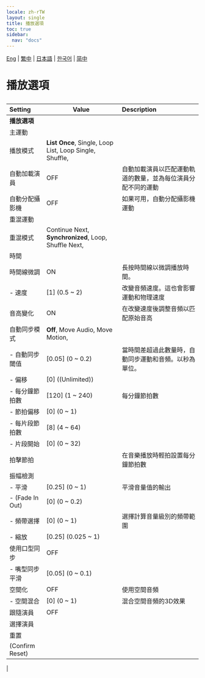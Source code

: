 ```yaml
---
locale: zh-rTW
layout: single
title: 播放選項
toc: true
sidebar:
  nav: "docs"
---
```

[Eng](/dancexr/menu/2025.4/motion/motion_loader.md) | [繁中](/tw/dancexr/menu/2025.4/motion/motion_loader.md) | [日本語](/jp/dancexr/menu/2025.4/motion/motion_loader.md) | [한국어](/kr/dancexr/menu/2025.4/motion/motion_loader.md) | [简中](/zh/dancexr/menu/2025.4/motion/motion_loader.md)
# 播放選項
## 
| Setting | Value | Description |
| :--- | --- | :--- |
|**播放選項** | | 
| 主運動 || 
| 播放模式 |  **List Once**,  Single,  Loop List,  Loop Single,  Shuffle,  |  |
| 自動加載演員 | OFF | 自動加載演員以匹配運動軌道的數量，並為每位演員分配不同的運動
| 自動分配攝影機 | OFF | 如果可用，自動分配攝影機運動
| 重混運動 || 
| 重混模式 |  Continue Next,  **Synchronized**,  Loop,  Shuffle Next,  |  |
| 時間 || 
| 時間線微調 | ON | 長按時間線以微調播放時間。
|- 速度| [1] (0.5 ~ 2) | 改變音頻速度。這也會影響運動和物理速度
| 音高變化 | ON | 在改變速度後調整音頻以匹配原始音高
| 自動同步模式 |  **Off**,  Move Audio,  Move Motion,  |  |
|- 自動同步閾值| [0.05] (0 ~ 0.2) | 當時間差超過此數量時，自動同步運動和音頻。以秒為單位。
|- 偏移| [0] ((Unlimited)) | 
|- 每分鐘節拍數| [120] (1 ~ 240) | 每分鐘節拍數
|- 節拍偏移| [0] (0 ~ 1) | 
|- 每片段節拍數| [8] (4 ~ 64) | 
|- 片段開始| [0] (0 ~ 32) | 
| 拍擊節拍 || 在音樂播放時輕拍設置每分鐘節拍數
| 振幅檢測 || 
|- 平滑| [0.25] (0 ~ 1) | 平滑音量值的輸出
|- (Fade In Out)| [0] (0 ~ 0.2) | 
|- 頻帶選擇| [0] (0 ~ 1) | 選擇計算音量級別的頻帶範圍
|- 縮放| [0.25] (0.025 ~ 1) | 
| 使用口型同步 | OFF | 
|- 嘴型同步平滑| [0.05] (0 ~ 0.1) | 
| 空間化 | OFF | 使用空間音頻
|- 空間混合| [0] (0 ~ 1) | 混合空間音頻的3D效果
| 跟隨演員 | OFF | 
| 選擇演員 |  |  |
| 重置 || 
| (Confirm Reset) || 
|
